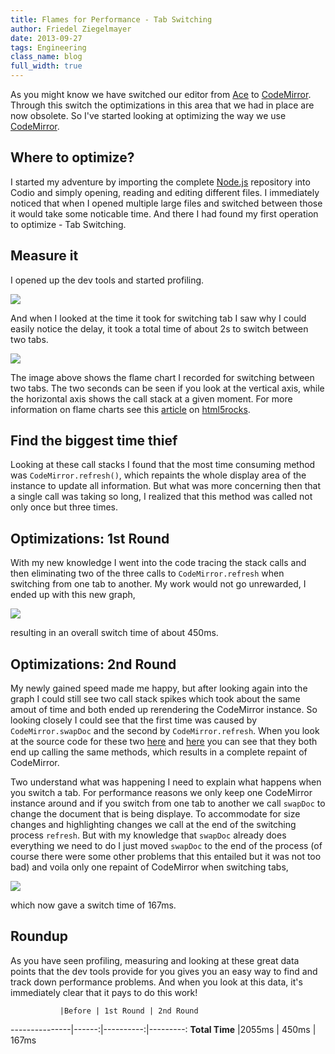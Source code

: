 ```yaml
---
title: Flames for Performance - Tab Switching
author: Friedel Ziegelmayer
date: 2013-09-27
tags: Engineering
class_name: blog
full_width: true
---
```


As you might know we have switched our editor from [Ace] to [CodeMirror]. Through this switch the optimizations in this area that we had in place are now obsolete. So I've started looking at optimizing the way we use [CodeMirror].

## Where to optimize?

I started my adventure by importing the complete [Node.js] repository into Codio and simply opening, reading and editing different files. I immediately noticed that when I opened multiple large files and switched between those it would take some noticable time. And there I had found my first operation to optimize - Tab Switching.

## Measure it

I opened up the dev tools and started profiling.

![](/img/blog/flames-javascript-cpu-profile-running.png)

And when I looked at the time it took for switching tab I saw why I could easily notice the delay, it took a total time of about 2s to switch between two tabs.

![](/img/blog/flames-graph-before.png)

The image above shows the flame chart I recorded for switching between two tabs. The two seconds can be seen if you look at the vertical axis, while the horizontal axis shows the call stack at a given moment. For more information on flame charts see this [article] on [html5rocks].

## Find the biggest time thief

Looking at these call stacks I found that the most time consuming method was `CodeMirror.refresh()`, which repaints the whole display area of the instance to update all information. But what was more concerning then that a single call was taking so long, I realized that this method was called not only once but three times.


## Optimizations: 1st Round

With my new knowledge I went into the code tracing the stack calls and then eliminating two of the three calls to `CodeMirror.refresh` when switching from one tab to another. My work would not go unrewarded, I ended up with this new graph,

![](/img/blog/flames-graph-middle.png)

resulting in an overall switch time of about 450ms.

## Optimizations: 2nd Round

My newly gained speed made me happy, but after looking again into the graph I could still see two call stack spikes which took about the same amout of time and both ended up rerendering the CodeMirror instance. So looking closely I could see that the first time was caused by `CodeMirror.swapDoc` and the second by `CodeMirror.refresh`. When you look at the source code for these two [here](https://github.com/marijnh/CodeMirror/blob/master/lib/codemirror.js#L3207) and [here](https://github.com/marijnh/CodeMirror/blob/master/lib/codemirror.js#L3199) you can see that they both end up calling the same methods, which results in a complete repaint of CodeMirror.

Two understand what was happening I need to explain what happens when you switch a tab. For performance reasons we only keep one CodeMirror instance around and if you switch from one tab to another we call `swapDoc` to change the document that is being displaye. To accommodate for size changes and highlighting changes we call at the end of the switching process `refresh`. But with my knowledge that `swapDoc` already does everything we need to do I just moved `swapDoc` to the end of the process (of course there were some other problems that this entailed but it was not too bad) and voila only one repaint of CodeMirror when switching tabs,

![](/img/blog/flames-graph-after.png)

which now gave a switch time of 167ms.

## Roundup

As you have seen profiling, measuring and looking at these great data points that the dev tools provide for you gives you an easy way to find and track down performance problems.
And when you look at this data, it's immediately clear that it pays to do this work!

               |Before | 1st Round | 2nd Round
---------------|------:|----------:|---------:
**Total Time** |2055ms | 450ms     | 167ms






[Ace]: http://ace.c9.io
[CodeMirror]: http://codemirror.net
[Node.js]: http://nodejs.org
[article]: http://www.html5rocks.com/en/tutorials/developertools/revolutions2013/#toc-flame-chart
[html5rocks]: http://www.html5rocks.com
